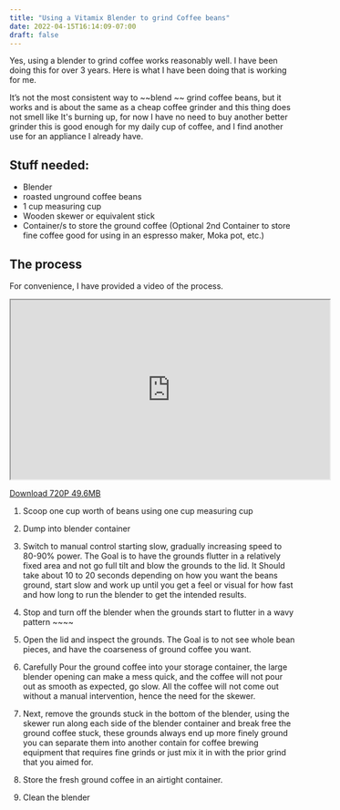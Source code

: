 ```yaml
---
title: "Using a Vitamix Blender to grind Coffee beans"
date: 2022-04-15T16:14:09-07:00
draft: false
---
```


Yes, using a blender to grind coffee works reasonably well.
I have been doing this for over 3 years.
Here is what I have been doing that is working for me.

It’s not the most consistent way to ~~blend ~~ grind coffee beans, but it works and is about the same as a cheap coffee grinder and this thing does not smell like It's burning up, for now I have no need to buy another better grinder this is good enough for my daily cup of coffee, and I find another use for an appliance I already have.  

## Stuff needed:

- Blender
- roasted unground coffee beans
- 1 cup measuring cup
- Wooden skewer or equivalent stick
- Container/s to store the ground coffee (Optional 2nd Container to store  fine coffee good for using in an espresso maker, Moka pot, etc.)

## The process

For convenience, I have provided a video of the process.

<iframe id="odysee-iframe" width="560" height="315" src="https://odysee.com/$/embed/CoffeeGrinderBlender/1fba4f55e4ab3c6f107e228991d504ea33875637?r=FPRLyssa7RyegPNMhCzigz4XZ3RRFsPR" allowfullscreen></iframe>

<a  href="CoffeeGrinderBlender720.mp4" target="_blank"> Download 720P 49.6MB</a> 


1. Scoop one cup worth of beans using one cup measuring cup

2. Dump into blender container 

3. Switch to manual control starting slow, gradually increasing speed to 80-90% power. The Goal is to have the grounds flutter in a relatively fixed area and not go full tilt and blow the grounds to the lid. It Should take about 10 to 20 seconds depending on how you want the beans ground, start slow and work up until you get a feel or visual for how fast and how long to run the blender to get the intended results.

4. Stop and turn off the blender when the grounds start to flutter in a wavy pattern ~~~~

5. Open the lid and inspect the grounds. The Goal is to not see whole bean pieces, and have the coarseness of ground coffee you want.

6. Carefully Pour the ground coffee into your storage container, the large blender opening can make a mess quick, and the coffee will not pour out as smooth as expected, go slow. All the coffee will not come out without a manual intervention, hence the need for the skewer.

7. Next, remove the grounds stuck in the bottom of the blender, using the skewer run along each side of the blender container and break free the ground coffee stuck, these grounds always end up more finely ground you can separate them into another contain for coffee brewing equipment that requires fine grinds or just mix it in with the prior grind that you aimed for. 

8. Store the fresh ground coffee in an airtight container. 

9. Clean the blender
